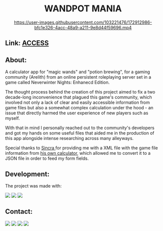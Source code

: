 <div align="center"><h1> WANDPOT MANIA
  <br>
  </h1>

https://user-images.githubusercontent.com/103221476/172912986-bfc1e326-4acc-48a9-a211-9e8d44f59696.mp4


</div>

<h2>Link: <a href="https://wandpotmania.vercel.app/"> ACCESS </a></h2>

<h2>About:</h2>
<p>A calculator app for "magic wands" and "potion brewing", for a gaming community (Arelith) from an online persistent roleplaying server set in a game called Neverwinter Nights: Enhanecd Edition.</p>
<p>The thought process behind the creation of this project aimed to fix a two decade-long inconvenience that plagued this game's community, which involved not only a lack of clear and easily accessible information from game files but also a somewhat complex calculation under the hood - an issue that directly harmed the user experience of new players such as myself.</p>

<p>With that in mind I personally reached out to the community's developers and got my hands on some useful files that aided me in the production of this app alongside intense researching across many alleyways.</p>

<p>Special thanks to <a href="https://forum.nwnarelith.com/memberlist.php?mode=viewprofile&u=5922&sid=e38be56051edd127c2ba716d2da2f229"> Sincra </a> for providing me with a XML file with the game file information from <a href="https://forum.nwnarelith.com/viewtopic.php?f=36&t=37859">his own calculator</a>, which allowed me to convert it to a JSON file in order to feed my form fields.</p>

<h2>Development:</h2>
<p>The project was made with:</p>
 
<image src ="https://img.shields.io/badge/Vite-B73BFE?style=for-the-badge&logo=vite&logoColor=FFD62E"> <img src ="https://img.shields.io/badge/react-%2320232a.svg?style=for-the-badge&logo=react&logoColor=%2361DAFB"> <img src ="https://img.shields.io/badge/TypeScript-007ACC?style=for-the-badge&logo=typescript&logoColor=white"> 
  
<h2>Contact:</h3>

<a href="mailto:ronaldofslopes@gmail.com"><image src = "https://img.shields.io/badge/Gmail-D14836?style=for-the-badge&logo=gmail&logoColor=white"></a>
<a href="https://api.whatsapp.com/send?phone=5521979433173"><image src = "https://img.shields.io/badge/WhatsApp-25D366?style=for-the-badge&logo=whatsapp&logoColor=white"></a> <a href="https://www.linkedin.com/in/ronaldo-figueiredo-santiago-lopes-rj/"><image src = "https://img.shields.io/badge/LinkedIn-0077B5?style=for-the-badge&logo=linkedin&logoColor=white"></a> <a href="https://www.instagram.com/ronaldolopes9256/"><image src = "https://img.shields.io/badge/Instagram-E4405F?style=for-the-badge&logo=instagram&logoColor=white">
